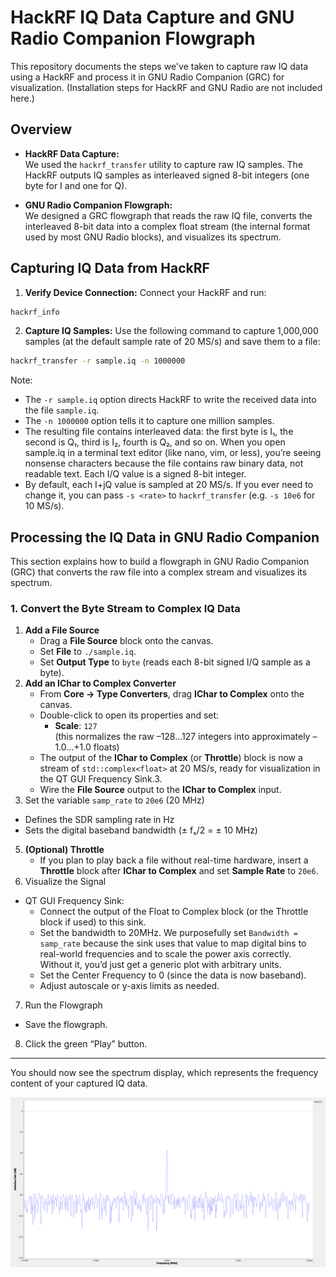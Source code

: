 # HackRF IQ Data Capture and GNU Radio Companion Flowgraph

This repository documents the steps we've taken to capture raw IQ data using a HackRF and process it in GNU Radio Companion (GRC) for visualization. (Installation steps for HackRF and GNU Radio are not included here.)

## Overview

- **HackRF Data Capture:**  
We used the `hackrf_transfer` utility to capture raw IQ samples. The HackRF outputs IQ samples as interleaved signed 8-bit integers (one byte for I and one for Q).

- **GNU Radio Companion Flowgraph:**  
We designed a GRC flowgraph that reads the raw IQ file, converts the interleaved 8-bit data into a complex float stream (the internal format used by most GNU Radio blocks), and visualizes its spectrum.

## Capturing IQ Data from HackRF

1. **Verify Device Connection:**
Connect your HackRF and run:
```bash
hackrf_info
```
2. **Capture IQ Samples:**
Use the following command to capture 1,000,000 samples (at the default sample rate of 20 MS/s) and save them to a file:
```bash
hackrf_transfer -r sample.iq -n 1000000
```
Note:
- The `-r sample.iq` option directs HackRF to write the received data into the file `sample.iq`.
- The `-n 1000000` option tells it to capture one million samples.
- The resulting file contains interleaved data: the first byte is I₁, the second is Q₁, third is I₂, fourth is Q₂, and so on. When you open sample.iq in a terminal text editor (like nano, vim, or less), you’re seeing nonsense characters because the file contains raw binary data, not readable text. Each I/Q value is a signed 8-bit integer.
- By default, each I+jQ value is sampled at 20 MS/s. If you ever need to change it, you can pass `-s <rate>` to `hackrf_transfer` (e.g. `-s 10e6` for 10 MS/s).

## Processing the IQ Data in GNU Radio Companion

This section explains how to build a flowgraph in GNU Radio Companion (GRC) that converts the raw file into a complex stream and visualizes its spectrum.

### 1. Convert the Byte Stream to Complex IQ Data
1. **Add a File Source**  
   - Drag a **File Source** block onto the canvas.  
   - Set **File** to `./sample.iq`.  
   - Set **Output Type** to `byte` (reads each 8-bit signed I/Q sample as a byte).
2. **Add an IChar to Complex Converter**  
   - From **Core → Type Converters**, drag **IChar to Complex** onto the canvas.  
   - Double-click to open its properties and set:
     - **Scale**: `127`  
       (this normalizes the raw –128…127 integers into approximately –1.0…+1.0 floats)  
    - The output of the **IChar to Complex** (or **Throttle**) block is now a stream of `std::complex<float>` at 20 MS/s, ready for visualization in the QT GUI Frequency Sink.3.
   - Wire the **File Source** output to the **IChar to Complex** input.  
4. Set the variable `samp_rate` to `20e6` (20 MHz)  
  - Defines the SDR sampling rate in Hz  
  - Sets the digital baseband bandwidth (± fₛ/2 = ± 10 MHz)  
5. **(Optional) Throttle**  
   - If you plan to play back a file without real-time hardware, insert a **Throttle** block after **IChar to Complex** and set **Sample Rate** to `20e6`.  
6. Visualize the Signal
  - QT GUI Frequency Sink:
    - Connect the output of the Float to Complex block (or the Throttle block if used) to this sink.
    - Set the bandwidth to 20MHz. We purposefully set `Bandwidth = samp_rate` because the sink uses that value to map digital bins to real-world frequencies and to scale the power axis correctly. Without it, you’d just get a generic plot with arbitrary units.
    - Set the Center Frequency to 0 (since the data is now baseband).
    - Adjust autoscale or y-axis limits as needed.
7. Run the Flowgraph
  - Save the flowgraph.
8. Click the green “Play” button.

---

You should now see the spectrum display, which represents the frequency content of your captured IQ data.

![](./spectrum.png)


